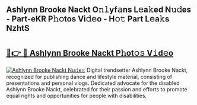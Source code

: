 ## Ashlynn Brooke Nackt O𝚗𝚕yf𝚊ns L𝚎a𝚔ed N𝚞𝚍es - Part-eKR P𝚑𝚘tos Vi𝚍𝚎o - H𝚘𝚝 Part L𝚎a𝚔s NzhtS

# <h2><a href="http://kf47kk6.oniu.top/?m=Ashlynn+Brooke+Nackt">🔗👉 🔴 Ashlynn Brooke Nackt P𝚑ot𝚘𝚜 V𝚒d𝚎o</a></h2>

[![Ashlynn Brooke Nackt Nu𝚍e𝚜](https://i.imgur.com/0qMVB7G.gif)](http://kf47kk6.oniu.top/?m=Ashlynn+Brooke+Nackt)
Digital trendsetter Ashlynn Brooke Nackt, recognized for publishing dance and lifestyle material, consisting of presentations and personal vlogs. Dedicated advocate for the disabled Ashlynn Brooke Nackt, celebrated for their passion and efforts to promote equal rights and opportunities for people with disabilities.  
